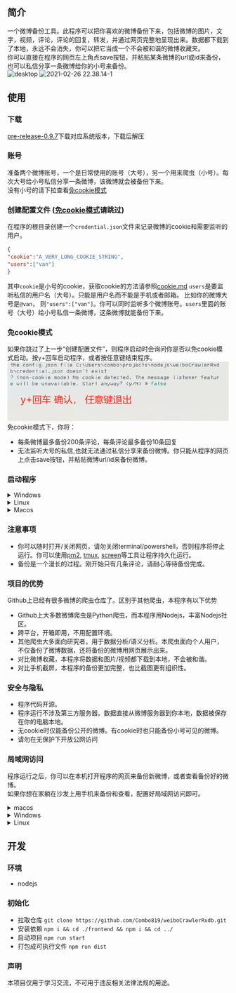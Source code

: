 ## 简介
一个微博备份工具。此程序可以把你喜欢的微博备份下来，包括微博的图片，文字，视频，评论，评论的回复，转发，并通过网页完整地呈现出来。数据都下载到了本地，永远不会消失，你可以把它当成一个不会被和谐的微博收藏夹。   
你可以直接在程序的网页左上角点save按钮，并粘贴某条微博的url或id来备份，也可以私信分享一条微博给你的小号来备份。  
![desktop](https://raw.githubusercontent.com/kang-ut/picbed/master/img/desktop.gif)
![2021-02-26 22.38.14-1](https://raw.githubusercontent.com/kang-ut/picbed/master/img/2021-02-26%2022.38.14-1.gif)
## 使用
### 下载
[pre-release-0.9.7](https://github.com/Combo819/weiboCrawlerRxdb/releases/tag/0.9.7)下载对应系统版本，下载后解压
### 账号 
准备两个微博账号，一个是日常使用的账号（大号），另一个用来爬虫（小号）。每次大号给小号私信分享一条微博，该微博就会被备份下来。  
没有小号的请下拉查看[免cookie模式](#免cookie模式)
### 创建配置文件 ([免cookie模式](#免cookie模式)请跳过)
在程序的根目录创建一个`credential.json`文件来记录微博的cookie和需要监听的用户。
```json
{
"cookie":"A_VERY_LONG_COOKIE_STRING",
"users":["van"]
}
```
其中`cookie`是小号的cookie，获取cookie的方法请参照[cookie.md](https://github.com/dataabc/weiboSpider/blob/master/docs/cookie.md)
`users`是要监听私信的用户名（大号）。只能是用户名而不能是手机或者邮箱。 比如你的微博大号是`@van`， 则`"users":["van"]`。你可以同时监听多个微博账号。`users`里面的账号（大号）给小号私信一条微博，这条微博就能备份下来。

### 免cookie模式
如果你跳过了上一步“创建配置文件”，则程序启动时会询问你是否以免cookie模式启动。按`y`+回车启动程序，或者按任意键结束程序。  
![20210301173435](https://raw.githubusercontent.com/kang-ut/picbed/master/img/20210301173435.png)  
免cookie模式下，你将：
+ 每条微博最多备份200条评论，每条评论最多备份10条回复
+ 无法监听大号的私信,也就无法通过私信分享来备份微博。你只能从程序的网页上点击save按钮，并粘贴微博url/id来备份微博。

### 启动程序
<details><summary>Windows</summary>

+ 打开程序所在目录，在地址栏输入`powershell`按下回车
![20210224232313](https://raw.githubusercontent.com/kang-ut/picbed/master/img/20210224232313.png)
+ 右键点击左上角powershell图标，点属性，关闭快速编辑模式，以防止程序假死
![20210224232540](https://raw.githubusercontent.com/kang-ut/picbed/master/img/20210224232540.png)
+ 在powershell输入` .\weiboCrawlerTs-win.exe`,回车。如果你没有配置cookie，程序会问你是否进入免cookie模式。按`y`+ 回车确认，否则按任意键退出。
+ 程序启动后会自动打开浏览器。如果没有自动打开，则手动打开浏览器并进入`http://localhost:5000`（默认5000，以powershell显示为准）
![20210224232938](https://raw.githubusercontent.com/kang-ut/picbed/master/img/20210224232938.png)
![20200926160706](https://raw.githubusercontent.com/kang-ut/picbed/master/img/20200926160706.png)
+ 第一次运行会弹出防火墙提示，如果你想要局域网访问，选中专有网络然后点击允许访问。  
![20210301223135](https://raw.githubusercontent.com/kang-ut/picbed/master/img/20210301223135.png)
+ 进入程序网页后，点击左上角的save按钮，在弹出的输入框中输入微博的url或者ID。如果你配置了cookie，在程序启动两分钟后私信分享一条微博给小号，程序会监听user列表中的私信，一旦接收到微博分享，就会自动开始备份。微博备份成功后要刷新页面才能看到新备份的微博。
</details>

<details><summary>Linux</summary>

+ 在terminal进入程序所在的目录，
+ 首次运行如果没有运行权限，先输入`chmod +x ./weiboCrawlerTs-linux`修改权限
+ 运行`./weiboCrawlerTs-linux`。如果你没有配置cookie，程序会问你是否进入免cookie模式。按`y`+ 回车确认，否则按任意键退出。
+ 程序启动后会自动打开浏览器。如果没有自动打开，则手动打开浏览器并进入`http://localhost:5000`（默认5000，以terminal显示为准）
+ 进入程序网页后，点击左上角的save按钮，在弹出的输入框中输入微博的url或者ID。如果你配置了cookie，在程序启动两分钟后私信分享一条微博给小号，程序会监听user列表中的私信，一旦接收到微博分享，就会自动开始备份。微博备份成功后要刷新页面才能看到新备份的微博。
</details>

<details><summary>Macos</summary>

+ 右键点击程序所在目录，点选 服务->新建位于文件夹地终端标签页.
  ![20210228164646](https://raw.githubusercontent.com/kang-ut/picbed/master/img/20210228164646.png)
+ 输入`chmod +x ./weiboCrawlerTs-macos`, 回车(第一次运行才需要)
+ 输入`./weiboCrawlerTs-macos`，回车，启动程序。如果你没有配置cookie，程序会问你是否进入免cookie模式。按`y`+ `return`确认，否则按任意键退出。
![mac-terminal](https://raw.githubusercontent.com/kang-ut/picbed/master/img/mac-terminal.png)
+ 程序启动后会自动打开浏览器。如果没有自动打开，则手动打开浏览器并进入`http://localhost:5000`（默认5000，以terminal显示为准）   
![20200926160706](https://raw.githubusercontent.com/kang-ut/picbed/master/img/20200926160706.png)
+ 第一次运行可能会弹出防火墙提示，如果你希望在局域网内访问程序的网页，点击允许。
+ 进入程序网页后，点击左上角的save按钮，在弹出的输入框中输入微博的url或者ID。如果你配置了cookie，在程序启动两分钟后私信分享一条微博给小号，程序会监听user列表中的私信，一旦接收到微博分享，就会自动开始备份。微博备份成功后要刷新页面才能看到新备份的微博。
</details>


### 注意事项
+ 你可以随时打开/关闭网页，请勿关闭terminal/powershell，否则程序将停止运行。你可以使用[pm2](https://pm2.keymetrics.io/docs/usage/quick-start/), [tmux](https://github.com/tmux/tmux), [screen](https://www.gnu.org/software/screen/manual/screen.html)等工具让程序持久化运行。
+ 备份是一个漫长的过程。刚开始只有几条评论，请耐心等待备份完成。

### 项目的优势
Github上已经有很多微博的爬虫仓库了。区别于其他爬虫，本程序有以下优势
+ Github上大多数微博爬虫是Python爬虫，而本程序用Nodejs，丰富Nodejs社区。
+ 跨平台，开箱即用，不用配置环境。
+ 其他爬虫大多面向研究者，用于数据分析/语义分析。本爬虫面向个人用户，不仅备份了微博数据，还将备份的微博用网页展示出来。
+ 对比微博收藏，本程序将数据和图片/视频都下载到本地，不会被和谐。
+ 对比手机截屏，本程序的备份更加完整，也比截图更有组织性。

### 安全与隐私
+ 程序代码开源。
+ 程序运行不涉及第三方服务器。数据直接从微博服务器到你本地，数据被保存在你的电脑本地。
+ 无cookie时仅能备份公开的微博。有cookie时也只能备份小号可见的微博。
+ 请勿在无保护下开放公网访问

### 局域网访问
程序运行之后，你可以在本机打开程序的网页来备份新微博，或者查看备份好的微博。  
如果你想在家躺在沙发上用手机来备份和查看，配置好局域网访问即可。
<details><summary>macos</summary>

+ 查找局域网下本机的ip地址。点wifi图标-> 网络偏好设置。图中的`192.168.2.18`就是本机在局域网中的ip地址
![ip](https://raw.githubusercontent.com/kang-ut/picbed/master/img/ip.png)
+ 在局域网的其他设备下打开浏览器，尝试访问`http://${ip4}:5000`。其中`${ip}`替换为你查到的ip4地址。比如上图中是`http://192.168.2.20:5000`。如果网页加载成功，则大功告成。否则下一步检查防火墙配置
+ 点击系统偏好设置->安全性与隐私
![setting](https://raw.githubusercontent.com/kang-ut/picbed/master/img/setting.png)
+ 点击防火墙，点左下角解锁，点击防火墙选项
![firewall](https://raw.githubusercontent.com/kang-ut/picbed/master/img/firewall.png)
+ 查找列表中有没有`weiboCrawlerTs-macos`，如果没有则点击加号，在目录中找到并添加，然后改成`允许传入连接`。点击 好，再把锁头锁回去。
![add-app](https://raw.githubusercontent.com/kang-ut/picbed/master/img/add-app.png)


</details>
<details><summary>Windows</summary>

+ 查找局域网下本机的ip地址。点击wifi图标->属性 找到ip4地址
![20210301152945](https://raw.githubusercontent.com/kang-ut/picbed/master/img/20210301152945.png)
![20210301153212](https://raw.githubusercontent.com/kang-ut/picbed/master/img/20210301153212.png)
+ 在局域网的其他设备下打开浏览器，尝试访问`http://${ip4}:5000`。其中`${ip}`替换为你查到的ip4地址。比如上图中是`http://192.168.2.20:5000`。如果网页加载成功，则大功告成。否则下一步检查防火墙配置
+ 打开程序所在的电脑的防火墙。按win键，搜索“防火墙”，点击`高级安全 windows defender防火墙`
![20210301153857](https://raw.githubusercontent.com/kang-ut/picbed/master/img/20210301153857.png)
+ 点击`入站规则`,找到`weiboCrawlerts-win.exe`, 点击`属性`
![20210301154046](https://raw.githubusercontent.com/kang-ut/picbed/master/img/20210301154046.png)
+ 点击允许连接，并确定
![20210301154302](https://raw.githubusercontent.com/kang-ut/picbed/master/img/20210301154302.png)
</details>
<details><summary>Linux</summary>
请参照macos或windows的教程自行摸索。大体思路：

+ 找到本机在局域网的ip
+ 尝试访问
+ 访问不成功则检查防火墙配置
</details>

## 开发
### 环境
+ nodejs
### 初始化
+ 拉取仓库
`git clone https://github.com/Combo819/weiboCrawlerRxdb.git`
+ 安装依赖 `npm i && cd ./frontend && npm i && cd ../`
+ 启动项目 `npm run start`
+ 打包成可执行文件 `npm run dist`
### 声明
本项目仅用于学习交流，不可用于违反相关法律法规的用途。